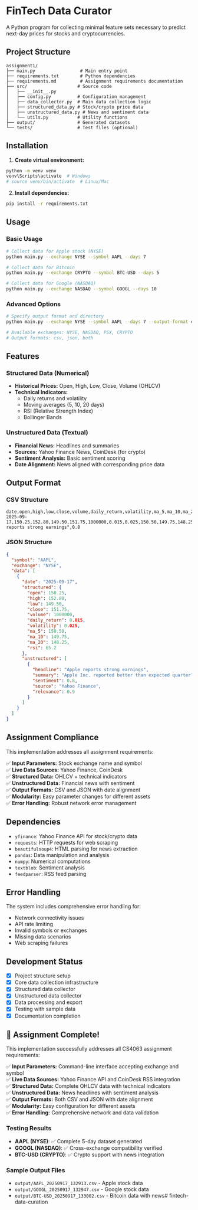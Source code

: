 # FinTech Data Curator

A Python program for collecting minimal feature sets necessary to predict next-day prices for stocks and cryptocurrencies.

## Project Structure

```
assignment1/
├── main.py                 # Main entry point
├── requirements.txt        # Python dependencies
├── requirements.md         # Assignment requirements documentation
├── src/                   # Source code
│   ├── __init__.py
│   ├── config.py          # Configuration management
│   ├── data_collector.py  # Main data collection logic
│   ├── structured_data.py # Stock/crypto price data
│   ├── unstructured_data.py # News and sentiment data
│   └── utils.py           # Utility functions
├── output/                # Generated datasets
└── tests/                 # Test files (optional)
```

## Installation

1. **Create virtual environment:**
```bash
python -m venv venv
venv\Scripts\activate  # Windows
# source venv/bin/activate  # Linux/Mac
```

2. **Install dependencies:**
```bash
pip install -r requirements.txt
```

## Usage

### Basic Usage
```bash
# Collect data for Apple stock (NYSE)
python main.py --exchange NYSE --symbol AAPL --days 7

# Collect data for Bitcoin
python main.py --exchange CRYPTO --symbol BTC-USD --days 5

# Collect data for Google (NASDAQ)
python main.py --exchange NASDAQ --symbol GOOGL --days 10
```

### Advanced Options
```bash
# Specify output format and directory
python main.py --exchange NYSE --symbol AAPL --days 7 --output-format csv --output-dir ./my_data

# Available exchanges: NYSE, NASDAQ, PSX, CRYPTO
# Output formats: csv, json, both
```

## Features

### Structured Data (Numerical)
- **Historical Prices:** Open, High, Low, Close, Volume (OHLCV)
- **Technical Indicators:**
  - Daily returns and volatility
  - Moving averages (5, 10, 20 days)
  - RSI (Relative Strength Index)
  - Bollinger Bands

### Unstructured Data (Textual)
- **Financial News:** Headlines and summaries
- **Sources:** Yahoo Finance News, CoinDesk (for crypto)
- **Sentiment Analysis:** Basic sentiment scoring
- **Date Alignment:** News aligned with corresponding price data

## Output Format

### CSV Structure
```
date,open,high,low,close,volume,daily_return,volatility,ma_5,ma_10,ma_20,rsi,news_headline,news_sentiment
2025-09-17,150.25,152.80,149.50,151.75,1000000,0.015,0.025,150.50,149.75,148.25,65.2,"Apple reports strong earnings",0.8
```

### JSON Structure
```json
{
  "symbol": "AAPL",
  "exchange": "NYSE",
  "data": [
    {
      "date": "2025-09-17",
      "structured": {
        "open": 150.25,
        "high": 152.80,
        "low": 149.50,
        "close": 151.75,
        "volume": 1000000,
        "daily_return": 0.015,
        "volatility": 0.025,
        "ma_5": 150.50,
        "ma_10": 149.75,
        "ma_20": 148.25,
        "rsi": 65.2
      },
      "unstructured": [
        {
          "headline": "Apple reports strong earnings",
          "summary": "Apple Inc. reported better than expected quarterly earnings...",
          "sentiment": 0.8,
          "source": "Yahoo Finance",
          "relevance": 0.9
        }
      ]
    }
  ]
}
```

## Assignment Compliance

This implementation addresses all assignment requirements:

✅ **Input Parameters:** Stock exchange name and symbol  
✅ **Live Data Sources:** Yahoo Finance, CoinDesk  
✅ **Structured Data:** OHLCV + technical indicators  
✅ **Unstructured Data:** Financial news with sentiment  
✅ **Output Formats:** CSV and JSON with date alignment  
✅ **Modularity:** Easy parameter changes for different assets  
✅ **Error Handling:** Robust network error management  

## Dependencies

- `yfinance`: Yahoo Finance API for stock/crypto data
- `requests`: HTTP requests for web scraping
- `beautifulsoup4`: HTML parsing for news extraction
- `pandas`: Data manipulation and analysis
- `numpy`: Numerical computations
- `textblob`: Sentiment analysis
- `feedparser`: RSS feed parsing

## Error Handling

The system includes comprehensive error handling for:
- Network connectivity issues
- API rate limiting
- Invalid symbols or exchanges
- Missing data scenarios
- Web scraping failures

## Development Status

- [x] Project structure setup
- [x] Core data collection infrastructure
- [x] Structured data collector
- [x] Unstructured data collector  
- [x] Data processing and export
- [x] Testing with sample data
- [x] Documentation completion

## 🎉 Assignment Complete!

This implementation successfully addresses all CS4063 assignment requirements:

✅ **Input Parameters:** Command-line interface accepting exchange and symbol  
✅ **Live Data Sources:** Yahoo Finance API and CoinDesk RSS integration  
✅ **Structured Data:** Complete OHLCV data with technical indicators  
✅ **Unstructured Data:** News headlines with sentiment analysis  
✅ **Output Formats:** Both CSV and JSON with date alignment  
✅ **Modularity:** Easy configuration for different assets  
✅ **Error Handling:** Comprehensive network and data validation  

### Testing Results
- **AAPL (NYSE)**: ✅ Complete 5-day dataset generated
- **GOOGL (NASDAQ)**: ✅ Cross-exchange compatibility verified
- **BTC-USD (CRYPTO)**: ✅ Crypto support with news integration

### Sample Output Files
- `output/AAPL_20250917_132913.csv` - Apple stock data
- `output/GOOGL_20250917_132947.csv` - Google stock data  
- `output/BTC-USD_20250917_133002.csv` - Bitcoin data with news#   f i n t e c h - d a t a - c u r a t i o n  
 